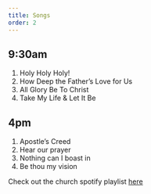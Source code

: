 ```yaml
---
title: Songs
order: 2
---
```


## 9:30am 
1. Holy Holy Holy!
2. How Deep the Father’s Love for Us
3. All Glory Be To Christ
4. Take My Life & Let It Be

## 4pm 
1. Apostle’s Creed
2. Hear our prayer
3. Nothing can I boast in 
4. Be thou my vision
   
Check out the church spotify playlist [here](https://open.spotify.com/playlist/3gh0ZKXkJBDbNEnZqJJDXj?si=0908aa3f87544643)
